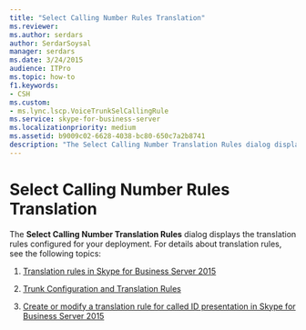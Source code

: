 ```yaml
---
title: "Select Calling Number Rules Translation"
ms.reviewer: 
ms.author: serdars
author: SerdarSoysal
manager: serdars
ms.date: 3/24/2015
audience: ITPro
ms.topic: how-to
f1.keywords:
- CSH
ms.custom:
- ms.lync.lscp.VoiceTrunkSelCallingRule
ms.service: skype-for-business-server
ms.localizationpriority: medium
ms.assetid: b9009c02-6628-4038-bc80-650c7a2b8741
description: "The Select Calling Number Translation Rules dialog displays the translation rules configured for your deployment. For details about translation rules, see the following topics:"
---
```


# Select Calling Number Rules Translation

The **Select Calling Number Translation Rules** dialog displays the translation rules configured for your deployment. For details about translation rules, see the following topics:

1. [Translation rules in Skype for Business Server 2015](../../plan-your-deployment/enterprise-voice-solution/translation-rules.md)

2. [Trunk Configuration and Translation Rules](/previous-versions/office/lync-server-2013/lync-server-2013-configuring-trunks)

3. [Create or modify a translation rule for called ID presentation in Skype for Business Server 2015](../../deploy/deploy-enterprise-voice/called-id-presentation-rules.md)